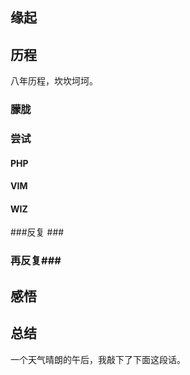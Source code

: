 ## 缘起 ##
##  历程 ##
八年历程，坎坎坷坷。
### 朦胧 ###
### 尝试 ###
#### PHP ####
#### VIM ####
#### WIZ ####

###反复 ###
### 再反复###
## 感悟 ##
## 总结 ##
一个天气晴朗的午后，我敲下了下面这段话。